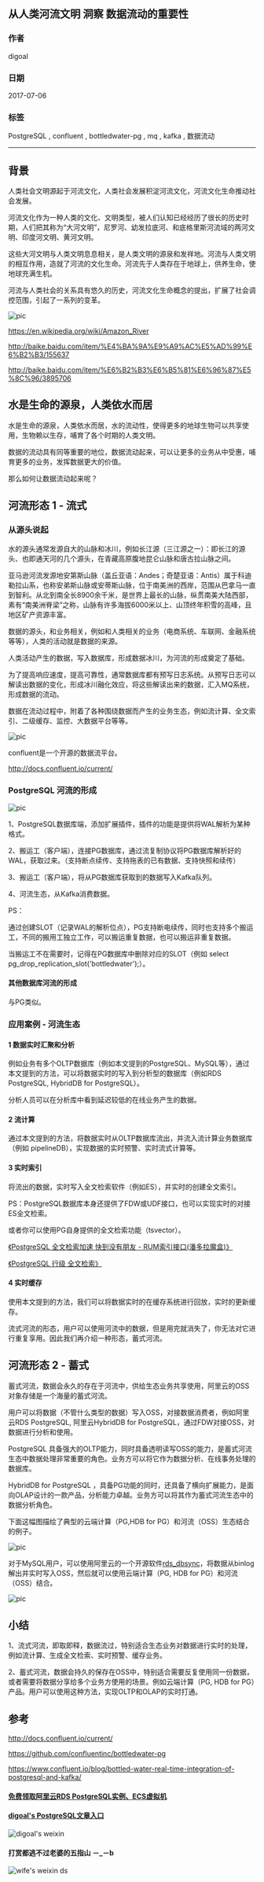 ## 从人类河流文明 洞察 数据流动的重要性  
             
### 作者              
digoal             
               
### 日期               
2017-07-06     
       
### 标签      
PostgreSQL , confluent , bottledwater-pg , mq , kafka , 数据流动      
      
----             
    
## 背景      
  
人类社会文明源起于河流文化，人类社会发展积淀河流文化，河流文化生命推动社会发展。  
  
河流文化作为一种人类的文化、文明类型，被人们认知已经经历了很长的历史时期，人们把其称为“大河文明”，尼罗河、幼发拉底河、和底格里斯河流域的两河文明、印度河文明、黄河文明。  
  
这些大河文明与人类文明息息相关，是人类文明的源泉和发祥地。河流与人类文明的相互作用，造就了河流的文化生命。河流先于人类存在于地球上，供养生命，使地球充满生机。  
  
河流与人类社会的关系具有悠久的历史，河流文化生命概念的提出，扩展了社会调控范围，引起了一系列的变革。  
  
![pic](20170706_01_pic_001.jpg)    
  
https://en.wikipedia.org/wiki/Amazon_River  
  
http://baike.baidu.com/item/%E4%BA%9A%E9%A9%AC%E5%AD%99%E6%B2%B3/155637  
  
http://baike.baidu.com/item/%E6%B2%B3%E6%B5%81%E6%96%87%E5%8C%96/3895706  
  
## 水是生命的源泉，人类依水而居  
  
水是生命的源泉，人类依水而居，水的流动性，使得更多的地球生物可以共享使用，生物赖以生存，哺育了各个时期的人类文明。  
  
数据的流动具有同等重要的地位，数据流动起来，可以让更多的业务从中受惠，哺育更多的业务，发挥数据更大的价值。  
  
那么如何让数据流动起来呢？  
  
## 河流形态 1 - 流式
### 从源头说起  
  
水的源头通常发源自大的山脉和冰川，例如长江源（三江源之一）：即长江的源头、也即通天河的几个源头，在青藏高原腹地昆仑山脉和唐古拉山脉之间。  
  
亚马逊河流发源地安第斯山脉（盖丘亚语：Andes；奇楚亚语：Antis）属于科迪勒拉山系，也称安弟斯山脉或安蒂斯山脉，位于南美洲的西岸，范围从巴拿马一直到智利。从北到南全长8900余千米，是世界上最长的山脉，纵贯南美大陆西部，素有“南美洲脊梁”之称，山脉有许多海拔6000米以上、山顶终年积雪的高峰，且地区矿产资源丰富。  
  
数据的源头，和业务相关，例如和人类相关的业务（电商系统、车联网、金融系统等等），人类的活动就是数据的来源。  
  
人类活动产生的数据，写入数据库，形成数据冰川，为河流的形成奠定了基础。  
  
为了提高响应速度，提高可靠性，通常数据库都有预写日志系统。从预写日志可以解读出数据的变化，形成冰川融化效应，将这些解读出来的数据，汇入MQ系统，形成数据的流动。  
  
数据在流动过程中，附着了各种围绕数据而产生的业务生态，例如流计算、全文索引、二级缓存、监控、大数据平台等等。  
  
![pic](20170706_01_pic_002.jpg)    
  
confluent是一个开源的数据流平台。  
  
http://docs.confluent.io/current/   
  
### PostgreSQL 河流的形成  
  
![pic](20170706_01_pic_003.png)    
  
1、PostgreSQL数据库端，添加扩展插件，插件的功能是提供将WAL解析为某种格式。  
  
2、搬运工（客户端），连接PG数据库，通过流复制协议将PG数据库解析好的WAL，获取过来。（支持断点续传、支持拖表的已有数据、支持快照和续传）  
  
3、搬运工（客户端），将从PG数据库获取到的数据写入Kafka队列。  
  
4、河流生态，从Kafka消费数据。  
  
PS：  
  
通过创建SLOT（记录WAL的解析位点），PG支持断电续传，同时也支持多个搬运工，不同的搬用工独立工作，可以搬运重复数据，也可以搬运非重复数据。  
  
当搬运工不在需要时，记得在PG数据库中删除对应的SLOT（例如 select pg_drop_replication_slot('bottledwater');）。  
  
#### 其他数据库河流的形成  
与PG类似。  
  
### 应用案例 - 河流生态  
  
#### 1 数据实时汇聚和分析  
例如业务有多个OLTP数据库（例如本文提到的PostgreSQL、MySQL等），通过本文提到的方法，可以将数据实时的写入到分析型的数据库（例如RDS PostgreSQL, HybridDB for PostgreSQL）。  
  
分析人员可以在分析库中看到延迟较低的在线业务产生的数据。  
  
#### 2 流计算  
通过本文提到的方法，将数据实时从OLTP数据库流出，并流入流计算业务数据库（例如 pipelineDB），实现数据的实时预警、实时流式计算等。  
  
#### 3 实时索引  
将流出的数据，实时写入全文检索软件（例如ES），并实时的创建全文索引。  
  
PS：PostgreSQL数据库本身还提供了FDW或UDF接口，也可以实现实时的对接ES全文检索。  
  
或者你可以使用PG自身提供的全文检索功能（tsvector）。  
  
[《PostgreSQL 全文检索加速 快到没有朋友 - RUM索引接口(潘多拉魔盒)》](../201610/20161019_01.md)    
  
[《PostgreSQL 行级 全文检索》](../201604/20160419_01.md)    
  
#### 4 实时缓存  
使用本文提到的方法，我们可以将数据实时的在缓存系统进行回放，实时的更新缓存。  
  
流式河流的形态，用户可以使用河流中的数据，但是用完就消失了，你无法对它进行重复享用。因此我们再介绍一种形态，蓄式河流。   
    
## 河流形态 2 - 蓄式
蓄式河流，数据会永久的存在于河流中，供给生态业务共享使用，阿里云的OSS对象存储是一个海量的蓄式河流。   
  
用户可以将数据（不管什么类型的数据）写入OSS，对接数据消费者，例如阿里云RDS PostgreSQL, 阿里云HybridDB for PostgreSQL，通过FDW对接OSS，对数据进行分析和使用。   
   
PostgreSQL 具备强大的OLTP能力，同时具备透明读写OSS的能力，是蓄式河流生态中数据处理非常重要的角色。业务方可以将它作为数据分析、在线事务处理的数据库。     
   
HybridDB for PostgreSQL ，具备PG功能的同时，还具备了横向扩展能力，是面向OLAP设计的一款产品，分析能力卓越。业务方可以将其作为蓄式河流生态中的数据分析角色。    
    
下面这幅图描绘了典型的云端计算（PG,HDB for PG）和河流（OSS）生态结合的例子。  
   
![pic](20170706_01_pic_004.jpg)    
   
对于MySQL用户，可以使用阿里云的一个开源软件[rds_dbsync](https://github.com/aliyun/rds_dbsync)，将数据从binlog解出并实时写入OSS，然后就可以使用云端计算（PG, HDB for PG）和河流（OSS）结合。    
    
![pic](20170706_01_pic_005.jpg)    
    
## 小结
1、流式河流，即取即释，数据流过，特别适合生态业务对数据进行实时的处理，例如流计算、生成全文检索、实时预警、缓存业务。   

2、蓄式河流，数据会持久的保存在OSS中，特别适合需要反复使用同一份数据，或者需要将数据分享给多个业务方使用的场景。例如云端计算（PG, HDB for PG）产品。用户可以使用这种方法，实现OLTP和OLAP的实时打通。   
    
## 参考  
  
http://docs.confluent.io/current/  
  
https://github.com/confluentinc/bottledwater-pg  
  
https://www.confluent.io/blog/bottled-water-real-time-integration-of-postgresql-and-kafka/    
  
  
  
  
  
  
  
  
  
  
  
  
  
  
#### [免费领取阿里云RDS PostgreSQL实例、ECS虚拟机](https://free.aliyun.com/ "57258f76c37864c6e6d23383d05714ea")
  
  
#### [digoal's PostgreSQL文章入口](https://github.com/digoal/blog/blob/master/README.md "22709685feb7cab07d30f30387f0a9ae")
  
  
![digoal's weixin](../pic/digoal_weixin.jpg "f7ad92eeba24523fd47a6e1a0e691b59")
  
  
  
  
  
  
#### 打赏都逃不过老婆的五指山 －_－b  
![wife's weixin ds](../pic/wife_weixin_ds.jpg "acd5cce1a143ef1d6931b1956457bc9f")
  
